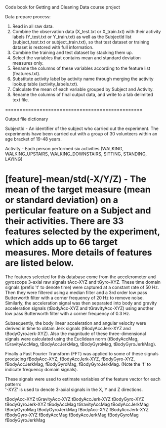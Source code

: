 Code book for Getting and Cleaning Data course project

Data prepare process:
1. Read in all raw data.
2. Combine the observation data (X_test.txt or X_train.txt) with their activity labels (Y_test.txt or Y_train.txt) as well as the SubjectId list (subject_test.txt or subject_train.txt), so that test dataset or training dataset is restored with full information.
3. Combine the training and test dataset by stacking them up.
4. Select the variables that contains mean and standard deviation measures only.
5. Rename the columns of these variables according to the feature list (features.txt).
6. Substitute activity label by activity name through merging the activity lookup table (activity_labels.txt).
7. Calculate the mean of each variable grouped by Subject and Activity.
8. Rename the columns of final output data, and write to a tab delimited text file.

================================================

Output file dictionary

SubjectId - An identifier of the subject who carried out the experiment. The experiments have been carried out with a group of 30 volunteers within an age bracket of 19-48 years.

Activity - Each person performed six activities (WALKING, WALKING_UPSTAIRS, WALKING_DOWNSTAIRS, SITTING, STANDING, LAYING)

[feature]-mean/std(-X/Y/Z) - The mean of the target measure (mean or standard deviation) on a perticular feature on a Subject and their activities. There are 33 features selected by the experiment, which adds up to 66 target measures. More details of features are listed below.
================================================

The features selected for this database come from the accelerometer and gyroscope 3-axial raw signals tAcc-XYZ and tGyro-XYZ. These time domain signals (prefix 't' to denote time) were captured at a constant rate of 50 Hz. Then they were filtered using a median filter and a 3rd order low pass Butterworth filter with a corner frequency of 20 Hz to remove noise. Similarly, the acceleration signal was then separated into body and gravity acceleration signals (tBodyAcc-XYZ and tGravityAcc-XYZ) using another low pass Butterworth filter with a corner frequency of 0.3 Hz. 

Subsequently, the body linear acceleration and angular velocity were derived in time to obtain Jerk signals (tBodyAccJerk-XYZ and tBodyGyroJerk-XYZ). Also the magnitude of these three-dimensional signals were calculated using the Euclidean norm (tBodyAccMag, tGravityAccMag, tBodyAccJerkMag, tBodyGyroMag, tBodyGyroJerkMag). 

Finally a Fast Fourier Transform (FFT) was applied to some of these signals producing fBodyAcc-XYZ, fBodyAccJerk-XYZ, fBodyGyro-XYZ, fBodyAccJerkMag, fBodyGyroMag, fBodyGyroJerkMag. (Note the 'f' to indicate frequency domain signals). 

These signals were used to estimate variables of the feature vector for each pattern:  
'-XYZ' is used to denote 3-axial signals in the X, Y and Z directions.

tBodyAcc-XYZ
tGravityAcc-XYZ
tBodyAccJerk-XYZ
tBodyGyro-XYZ
tBodyGyroJerk-XYZ
tBodyAccMag
tGravityAccMag
tBodyAccJerkMag
tBodyGyroMag
tBodyGyroJerkMag
fBodyAcc-XYZ
fBodyAccJerk-XYZ
fBodyGyro-XYZ
fBodyAccMag
fBodyAccJerkMag
fBodyGyroMag
fBodyGyroJerkMag
